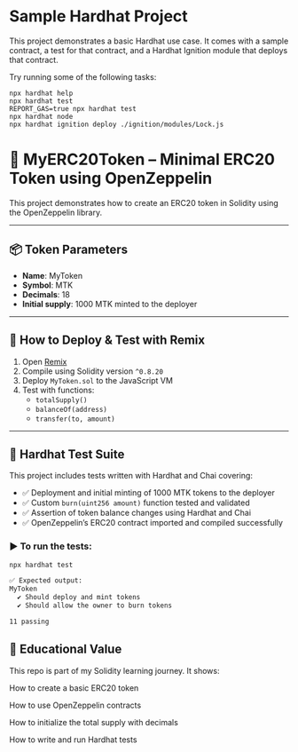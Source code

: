 
# Sample Hardhat Project

This project demonstrates a basic Hardhat use case. It comes with a sample contract, a test for that contract, and a Hardhat Ignition module that deploys that contract.

Try running some of the following tasks:

```shell
npx hardhat help
npx hardhat test
REPORT_GAS=true npx hardhat test
npx hardhat node
npx hardhat ignition deploy ./ignition/modules/Lock.js
```

# 🚀 MyERC20Token – Minimal ERC20 Token using OpenZeppelin

This project demonstrates how to create an ERC20 token in Solidity using the OpenZeppelin library.

---

## 📦 Token Parameters

- **Name**: MyToken  
- **Symbol**: MTK  
- **Decimals**: 18  
- **Initial supply**: 1000 MTK minted to the deployer  

---

## 🔧 How to Deploy & Test with Remix

1. Open [Remix](https://remix.ethereum.org)
2. Compile using Solidity version `^0.8.20`
3. Deploy `MyToken.sol` to the JavaScript VM
4. Test with functions:
   - `totalSupply()`
   - `balanceOf(address)`
   - `transfer(to, amount)`

---

## 🧪 Hardhat Test Suite

This project includes tests written with Hardhat and Chai covering:

- ✅ Deployment and initial minting of 1000 MTK tokens to the deployer  
- ✅ Custom `burn(uint256 amount)` function tested and validated  
- ✅ Assertion of token balance changes using Hardhat and Chai  
- ✅ OpenZeppelin’s ERC20 contract imported and compiled successfully  

### ▶ To run the tests:

```bash
npx hardhat test

✅ Expected output:
MyToken
  ✔ Should deploy and mint tokens
  ✔ Should allow the owner to burn tokens

11 passing
```

## 🧠 Educational Value

This repo is part of my Solidity learning journey. It shows:

How to create a basic ERC20 token

How to use OpenZeppelin contracts

How to initialize the total supply with decimals

How to write and run Hardhat tests

